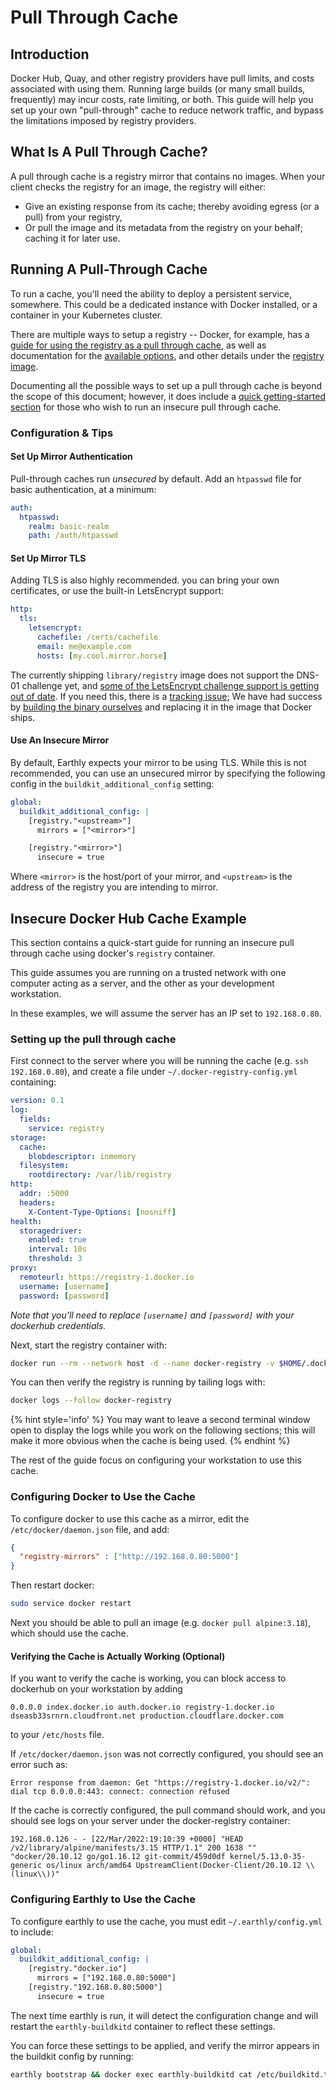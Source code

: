 # Pull Through Cache

## Introduction

Docker Hub, Quay, and other registry providers have pull limits, and costs associated with using them.
Running large builds (or many small builds, frequently) may incur costs, rate limiting, or both.
This guide will help you set up your own "pull-through" cache to reduce network traffic, and bypass the limitations imposed by registry providers.

## What Is A Pull Through Cache?

A pull through cache is a registry mirror that contains no images. When your client checks the registry for an image, the registry will either:

- Give an existing response from its cache; thereby avoiding egress (or a pull) from your registry,
- Or pull the image and its metadata from the registry on your behalf; caching it for later use.

## Running A Pull-Through Cache

To run a cache, you'll need the ability to deploy a persistent service, somewhere. This could be a dedicated instance with Docker installed, or a container in your Kubernetes cluster.

There are multiple ways to setup a registry -- Docker, for example, has a [guide for using the registry as a pull through cache](https://docs.docker.com/registry/recipes/mirror),
as well as documentation for the [available options](https://distribution.github.io/distribution/about/configuration/), and other details under the [registry image](https://hub.docker.com/_/registry).

Documenting all the possible ways to set up a pull through cache is beyond the scope of this document; however, it does include a [quick getting-started section](#insecure-docker-hub-cache-example) for those who wish
to run an insecure pull through cache.

### Configuration & Tips

####  Set Up Mirror Authentication

Pull-through caches run _unsecured_ by default. Add an `htpasswd` file for basic authentication, at a minimum:
```yaml
auth:
  htpasswd:
    realm: basic-realm
    path: /auth/htpasswd
```

#### Set Up Mirror TLS

Adding TLS is also highly recommended. you can bring your own certificates, or use the built-in LetsEncrypt support:
```yaml
http:
  tls:
    letsencrypt:
      cachefile: /certs/cachefile
      email: me@example.com
      hosts: [my.cool.mirror.horse]
```

The currently shipping `library/registry` image does not support the DNS-01 challenge yet, and [some of the LetsEncrypt challenge support is getting out of date](https://github.com/distribution/distribution/issues/3041). If you need this, there is a [tracking issue](https://github.com/docker/distribution-library-image/issues/96); We have had success by [building the binary ourselves](https://github.com/earthly/registry/blob/3f06d1fc5d7f456b63b870b2851fd18cd2098dcf/Earthfile#L3-L11) and replacing it in the image that Docker ships.

#### Use An Insecure Mirror

By default, Earthly expects your mirror to be using TLS. While this is not recommended, you can use an unsecured mirror by specifying the following config in the `buildkit_additional_config` setting:

```yaml
global:
  buildkit_additional_config: |
    [registry."<upstream>"]
      mirrors = ["<mirror>"]

    [registry."<mirror>"]
      insecure = true
```

Where `<mirror>` is the host/port of your mirror, and `<upstream>` is the address of the registry you are intending to mirror.

## Insecure Docker Hub Cache Example

This section contains a quick-start guide for running an insecure pull through cache using docker's `registry` container.

This guide assumes you are running on a trusted network with one computer acting as a server,
and the other as your development workstation.

In these examples, we will assume the server has an IP set to `192.168.0.80`.

### Setting up the pull through cache

First connect to the server where you will be running the cache (e.g. `ssh 192.168.0.80`),
and create a file under `~/.docker-registry-config.yml` containing:

```yaml
version: 0.1
log:
  fields:
    service: registry
storage:
  cache:
    blobdescriptor: inmemory
  filesystem:
    rootdirectory: /var/lib/registry
http:
  addr: :5000
  headers:
    X-Content-Type-Options: [nosniff]
health:
  storagedriver:
    enabled: true
    interval: 10s
    threshold: 3
proxy:
  remoteurl: https://registry-1.docker.io
  username: [username]
  password: [password]
```

*Note that you'll need to replace `[username]` and `[password]` with your dockerhub credentials.*

Next, start the registry container with:

```bash
docker run --rm --network host -d --name docker-registry -v $HOME/.docker-registry-config.yml:/root/config.yml registry.hub.docker.com/library/registry:2 registry serve /root/config.yml
```

You can then verify the registry is running by tailing logs with:

```bash
docker logs --follow docker-registry
```

{% hint style='info' %}
You may want to leave a second terminal window open to display the logs while you work on the following sections;
this will make it more obvious when the cache is being used.
{% endhint %}

The rest of the guide focus on configuring your workstation to use this cache.

### Configuring Docker to Use the Cache

To configure docker to use this cache as a mirror, edit the `/etc/docker/daemon.json` file, and add:

```json
{
  "registry-mirrors" : ["http://192.168.0.80:5000"]
}
```

Then restart docker:

```bash
sudo service docker restart
```

Next you should be able to pull an image (e.g. `docker pull alpine:3.18`), which should use the cache.

#### Verifying the Cache is Actually Working (Optional)

If you want to verify the cache is working, you can block access to dockerhub on your workstation by adding

```
0.0.0.0 index.docker.io auth.docker.io registry-1.docker.io dseasb33srnrn.cloudfront.net production.cloudflare.docker.com
```

to your `/etc/hosts` file.

If `/etc/docker/daemon.json` was not correctly configured, you should see an error such as:

```
Error response from daemon: Get "https://registry-1.docker.io/v2/": dial tcp 0.0.0.0:443: connect: connection refused
```

If the cache is correctly configured, the pull command should work, and you should see logs on your server under the docker-registry container:

```
192.168.0.126 - - [22/Mar/2022:19:10:39 +0000] "HEAD /v2/library/alpine/manifests/3.15 HTTP/1.1" 200 1638 "" "docker/20.10.12 go/go1.16.12 git-commit/459d0df kernel/5.13.0-35-generic os/linux arch/amd64 UpstreamClient(Docker-Client/20.10.12 \\(linux\\))"
```

### Configuring Earthly to Use the Cache

To configure earthly to use the cache, you must edit `~/.earthly/config.yml` to include:

```yaml
global:
  buildkit_additional_config: |
    [registry."docker.io"]
      mirrors = ["192.168.0.80:5000"]
    [registry."192.168.0.80:5000"]
      insecure = true
```

The next time earthly is run, it will detect the configuration change and will restart the `earthly-buildkitd` container to reflect these settings.

You can force these settings to be applied, and verify the mirror appears in the buildkit config by running:

```bash
earthly bootstrap && docker exec earthly-buildkitd cat /etc/buildkitd.toml
```
